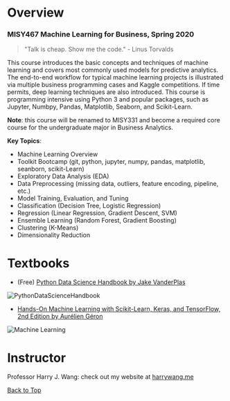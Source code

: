 # Overview
### MISY467 Machine Learning for Business, Spring 2020

> "Talk is cheap. Show me the code." - Linus Torvalds

This course introduces the basic concepts and techniques of machine learning and covers most commonly used models for predictive analytics. The end-to-end workflow for typical machine learning projects is illustrated via multiple business programming cases and Kaggle competitions. If time permits, deep learning techniques are also introduced. This course is programming intensive using Python 3 and popular packages, such as Jupyter, Numbpy, Pandas, Matplotlib, Seaborn, and Scikit-Learn.

**Note**: this course will be renamed to MISY331 and become a required core course for the undergraduate major in Business Analytics.

**Key Topics**:

- Machine Learning Overview
- Toolkit Bootcamp (git, python, jupyter, numpy, pandas, matplotlib, seanborn, scikit-Learn)
- Exploratory Data Analysis (EDA)
- Data Preprocessing (missing data, outliers, feature encoding, pipeline, etc.)
- Model Training, Evaluation, and Tuning
- Classification (Decision Tree, Logistic Regression)
- Regression (Linear Regression, Gradient Descent, SVM)
- Ensemble Learning (Random Forest, Gradient Boosting)
- Clustering (K-Means)
- Dimensionality Reduction

# Textbooks

- (Free) [Python Data Science Handbook by Jake VanderPlas](https://jakevdp.github.io/PythonDataScienceHandbook/)

![PythonDataScienceHandbook](./img/datascience.png)

- [Hands-On Machine Learning with Scikit-Learn, Keras, and TensorFlow, 2nd Edition
by Aurélien Géron](https://www.oreilly.com/library/view/hands-on-machine-learning/9781492032632/)

![Machine Learning](./img/machinelearning.png)

# Instructor

Professor Harry J. Wang: check out my website at [harrywang.me](http://harrywang.me/)

[Back to Top](#misy467-machine-learning-for-business-spring-2020)
